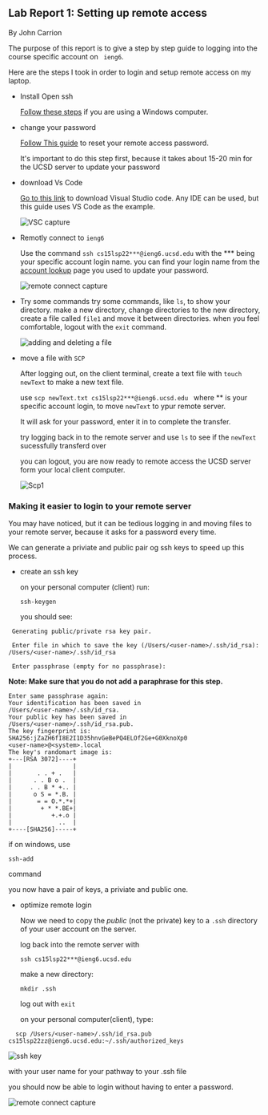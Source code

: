 ## Lab Report 1: Setting up remote access 

By John Carrion

The purpose of this report is to give a step by step guide to logging into the course specific account on  ``` ieng6```.

Here are the steps I took in order to login and setup remote access on my laptop.

* Install Open ssh

  [Follow these steps](https://docs.microsoft.com/en-us/windows-server/administration/openssh/openssh_install_firstuse) if you are using a Windows computer.
  
* change your password  

  [Follow This guide](How-to-Reset-your-Password.pdf) to reset your remote access password.
  
  
  
  It's important to do this step first, because it takes about 15-20 min for the UCSD server to update your password
  
* download Vs Code

    [Go to this link](https://code.visualstudio.com/download) to download Visual Studio code.
    Any IDE can be used, but this guide uses VS Code as the example.
    
    ![VSC capture](https://user-images.githubusercontent.com/102689054/162342170-81d27c7d-66a4-43f5-9f0a-7d1fd46b07a7.PNG)

    
* Remotly connect to ``` ieng6 ```

  Use the command ``` ssh cs15lsp22***@ieng6.ucsd.edu ``` with the *** being your specific account login name.
  you can find your login name from the [account lookup](https://sdacs.ucsd.edu/~icc/index.php) page you used to update your password.
  
  ![remote connect capture](https://user-images.githubusercontent.com/102689054/162341886-ec49dd9a-215d-43a4-9864-38eb6d9f760a.PNG)

  
* Try some commands
   try some commands, like ``ls``, to show your directory. make a new directory, change directories to the new directory, create a file called ``file1``
   and move it between directories. when you feel comfortable, logout with the ``exit`` command.
   
   ![adding and deleting a file](https://user-images.githubusercontent.com/102689054/162341769-f92d09d5-bd0e-4319-bebb-37cb451af116.PNG)

   
* move a file with ```SCP```

  After logging out, on the client terminal, create a text file with ``touch newText`` to make a new text file.
  
  use ```scp newText.txt cs15lsp22***@ieng6.ucsd.edu ``` where ** is your specific account login, to move ``` newText ``` to ypur remote server.
  
  It will ask for your password, enter it in to complete the transfer.
  
  try logging back in to the remote server and use ```ls``` to see if the ``` newText ``` sucessfully transferd over
  
  you can logout, you are now ready to remote access the UCSD server form your local client computer.
  
  ![Scp1](https://user-images.githubusercontent.com/102689054/162342004-7cd24ecf-b5d4-4f79-b4fa-d5942a38696c.PNG)

  
### Making it easier to login to your remote server

  You may have noticed, but it can be tedious logging in and moving files to your remote server, because it asks for a password every time.
  
  We can generate a priviate and public pair og ssh keys to speed up this process.
  
* create an ssh key
  
  on your personal computer (client) run:
  
  ```ssh-keygen```
  
  you should see:
  
 ``` 
  Generating public/private rsa key pair.
  
  Enter file in which to save the key (/Users/<user-name>/.ssh/id_rsa): /Users/<user-name>/.ssh/id_rsa
  
  Enter passphrase (empty for no passphrase):
 ```
 **Note: Make sure that you do not add a paraphrase for this step.**
 
 ```
 Enter same passphrase again:
Your identification has been saved in
/Users/<user-name>/.ssh/id_rsa.
Your public key has been saved in
/Users/<user-name>/.ssh/id_rsa.pub.
The key fingerprint is:
SHA256:jZaZH6fI8E2I1D35hnvGeBePQ4ELOf2Ge+G0XknoXp0
<user-name>@<system>.local
The key's randomart image is:
+---[RSA 3072]----+
|                 |
|       . . + .   |
|      . . B o .  |
|     . . B * +.. |
|      o S = *.B. |
|       = = O.*.*+|
|        + * *.BE+|
|           +.+.o |
|             ..  |
+----[SHA256]-----+

```

if on windows, use
```
ssh-add
``` 
command

you now have a pair of keys, a priviate and public one.
  
* optimize remote login 

  Now we need to copy the _public_ (not the private) key to a ```.ssh``` directory of your user
  account on the server. 
  
  log back into the remote server with 
  ``` 
  ssh cs15lsp22***@ieng6.ucsd.edu 
  ```
  
  make a new directory:
  
  ```mkdir .ssh```
  
  log out with ```exit```
  
  on your personal computer(client), type:
  
```
  scp /Users/<user-name>/.ssh/id_rsa.pub cs15lsp22zz@ieng6.ucsd.edu:~/.ssh/authorized_keys
```

![ssh key](https://user-images.githubusercontent.com/102689054/162342120-f4295ee6-dfd3-4993-a52e-50d8e9d1b943.PNG)

with <user-name> your user name for your pathway to your .ssh file
  
  you should now be able to login without having to enter a password.

![remote connect capture](https://user-images.githubusercontent.com/102689054/162286392-d2a25752-a560-4154-bb0c-85fcb747f4ca.PNG)

